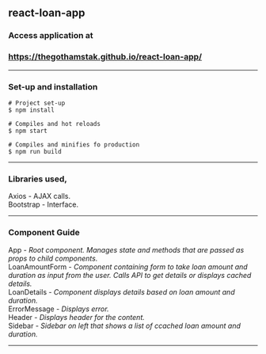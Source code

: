 ## react-loan-app

### Access application at
### https://thegothamstak.github.io/react-loan-app/

---

### Set-up and installation
```shell
# Project set-up
$ npm install

# Compiles and hot reloads
$ npm start

# Compiles and minifies fo production
$ npm run build
```

---

### Libraries used,
Axios - AJAX calls.
<br>
Bootstrap - Interface.

---

### Component Guide
App - _Root component. Manages state and methods that are passed as props to child components._ 
<br>
LoanAmountForm - _Component containing form to take loan amount and duration as input from the user. Calls API to get details or displays cached details._
<br>
LoanDetails - _Component displays details based on loan amount and duration._
<br>
ErrorMessage - _Displays error._
<br>
Header - _Displays header for the content._
<br>
Sidebar - _Sidebar on left that shows a list of ccached loan amount and duration._

---
